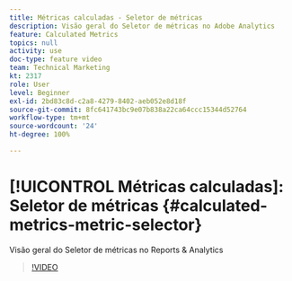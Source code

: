 ```yaml
---
title: Métricas calculadas - Seletor de métricas
description: Visão geral do Seletor de métricas no Adobe Analytics
feature: Calculated Metrics
topics: null
activity: use
doc-type: feature video
team: Technical Marketing
kt: 2317
role: User
level: Beginner
exl-id: 2bd83c8d-c2a8-4279-8402-aeb052e8d18f
source-git-commit: 8fc641743bc9e07b838a22ca64ccc15344d52764
workflow-type: tm+mt
source-wordcount: '24'
ht-degree: 100%

---
```


# [!UICONTROL Métricas calculadas]: Seletor de métricas {#calculated-metrics-metric-selector}

Visão geral do Seletor de métricas no Reports &amp; Analytics

>[!VIDEO](https://video.tv.adobe.com/v/25410/?quality=12&learn=on)
